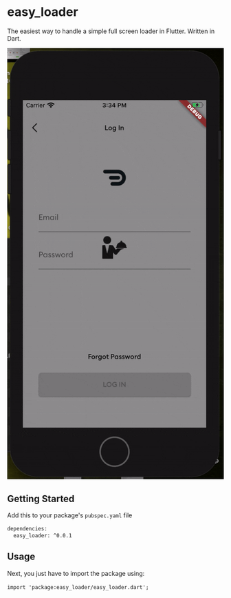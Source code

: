 # easy_loader

The easiest way to handle a simple full screen loader in Flutter. Written in Dart. 

![Screenshot](https://raw.githubusercontent.com/aligorithm/assets/master/ezgif-3-faf66acba323.gif)
## Getting Started

Add this to your package's `pubspec.yaml` file

```
dependencies:
  easy_loader: ^0.0.1
```

## Usage

Next, you just have to import the package using:

`import 'package:easy_loader/easy_loader.dart';`
